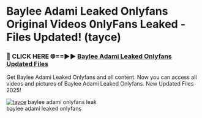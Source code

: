 # Baylee Adami Leaked Onlyfans Original Videos 0nlyFans Leaked - Files Updated! (tayce)

<h3>🔴 CLICK HERE 🌐==►► <a href="https://tinyurl.com/4seja8ks" rel="nofollow">Baylee Adami Leaked Onlyfans Updated Files</a></h3>

Get Baylee Adami Leaked Onlyfans and all content. Now you can access all videos and pictures of Baylee Adami Leaked Onlyfans. New Updated Files 2025!

[![tayce](https://i.imgur.com/EWjZXRe.gif)](https://tinyurl.com/4seja8ks)
baylee adami onlyfans leak<br>
baylee adami leaked onlyfans